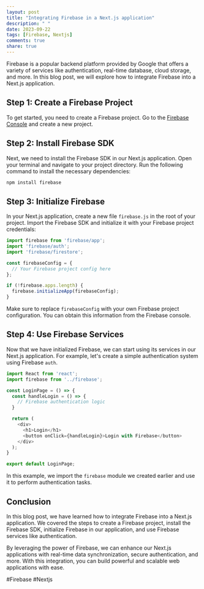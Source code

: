```yaml
---
layout: post
title: "Integrating Firebase in a Next.js application"
description: " "
date: 2023-09-22
tags: [Firebase, Nextjs]
comments: true
share: true
---
```


Firebase is a popular backend platform provided by Google that offers a variety of services like authentication, real-time database, cloud storage, and more. In this blog post, we will explore how to integrate Firebase into a Next.js application.

## Step 1: Create a Firebase Project

To get started, you need to create a Firebase project. Go to the [Firebase Console](https://console.firebase.google.com/) and create a new project.

## Step 2: Install Firebase SDK

Next, we need to install the Firebase SDK in our Next.js application. Open your terminal and navigate to your project directory. Run the following command to install the necessary dependencies:

```bash
npm install firebase
```

## Step 3: Initialize Firebase

In your Next.js application, create a new file `firebase.js` in the root of your project. Import the Firebase SDK and initialize it with your Firebase project credentials:

```javascript
import firebase from 'firebase/app';
import 'firebase/auth';
import 'firebase/firestore';

const firebaseConfig = {
  // Your Firebase project config here
};

if (!firebase.apps.length) {
  firebase.initializeApp(firebaseConfig);
}
```

Make sure to replace `firebaseConfig` with your own Firebase project configuration. You can obtain this information from the Firebase console.

## Step 4: Use Firebase Services

Now that we have initialized Firebase, we can start using its services in our Next.js application. For example, let's create a simple authentication system using Firebase `auth`.

```javascript
import React from 'react';
import firebase from '../firebase';

const LoginPage = () => {
  const handleLogin = () => {
    // Firebase authentication logic
  }

  return (
    <div>
      <h1>Login</h1>
      <button onClick={handleLogin}>Login with Firebase</button>
    </div>
  );
}

export default LoginPage;
```

In this example, we import the `firebase` module we created earlier and use it to perform authentication tasks.

## Conclusion

In this blog post, we have learned how to integrate Firebase into a Next.js application. We covered the steps to create a Firebase project, install the Firebase SDK, initialize Firebase in our application, and use Firebase services like authentication.

By leveraging the power of Firebase, we can enhance our Next.js applications with real-time data synchronization, secure authentication, and more. With this integration, you can build powerful and scalable web applications with ease.

#Firebase #Nextjs